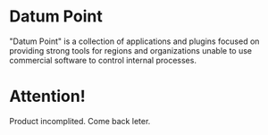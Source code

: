 # Datum Point
"Datum Point" is a collection of applications and plugins focused on providing strong tools for regions and organizations unable to use commercial software to control internal processes.

# Attention!
Product incomplited. Come back leter.
